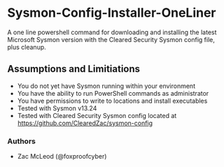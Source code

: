 # Sysmon-Config-Installer-OneLiner
 A one line powershell command for downloading and installing the latest Microsoft Sysmon version with the Cleared Security Sysmon config file, plus cleanup.

## Assumptions and Limitiations
 - You do not yet have Sysmon running within your environment
 - You have the ability to run PowerShell commands as administrator
 - You have permissions to write to locations and install executables
 - Tested with Sysmon v13.24
 - Tested with Cleared Security Sysmon config located at https://github.com/ClearedZac/sysmon-config

### Authors
 - Zac McLeod (@foxproofcyber)